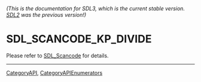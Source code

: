 ###### (This is the documentation for SDL3, which is the current stable version. [SDL2](https://wiki.libsdl.org/SDL2/) was the previous version!)
# SDL_SCANCODE_KP_DIVIDE

Please refer to [SDL_Scancode](SDL_Scancode) for details.

----
[CategoryAPI](CategoryAPI), [CategoryAPIEnumerators](CategoryAPIEnumerators)

